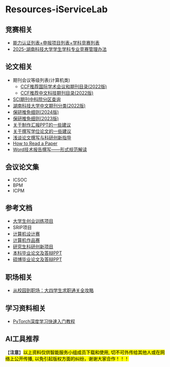 # Resources-iServiceLab
## 竞赛相关
- [能力认证列表+申报项目列表+学科竞赛列表](CompetitionList.md)
- [2025-湖南科技大学学生学科专业竞赛管理办法](https://pan.baidu.com/s/1msww-YMITr76QCO2Af0E9A?)
  
## 论文相关
- 期刊会议等级列表(计算机类)
  - [CCF推荐国际学术会议和期刊目录(2022版)](https://pan.baidu.com/s/1b7SFUCxQAqC89I74N5vkNA?)
  - [CCF推荐中文科技期刊目录(2022版)](https://pan.baidu.com/s/1RwtjPLDyi3QRXtI-vGGQYg?)
- [SCI期刊中科院分区查询](https://www.ablesci.com/journal)
- [湖南科技大学中文期刊分类(2022版)](https://pan.baidu.com/s/1c04I0-5WMmhrHyCOAcNKKA?)
- [保研推免细则(2024版)](https://computer.hnust.edu.cn/tzgg/075199e1224944eab1cf21ae5a188efa.htm)
- [保研推免细则(2023版)](https://pan.baidu.com/s/1EPGSBIVwvKFij1ZwvFfaxQ?)
- [关于制作汇报PPT的一些建议](https://pan.baidu.com/s/1bW2xz5CSawr4XVr4jLeArw?)
- [关于撰写学位论文的一些建议](https://pan.baidu.com/s/1EKclWnv5_WjeXcMgnvmhVg?)
- [浅谈论文撰写与科研创新指导](https://pan.baidu.com/s/12mjqrJI6Eop_67RAGrg_Gw?)
- [How to Read a Paper](https://pan.baidu.com/s/14t4pV8fMbSCN2m8pWSs5nw?)
- [Word技术报告撰写——形式规范解读](https://pan.baidu.com/s/1FVHbRnfFKgo_2CW8e6bEEg?)

## 会议论文集
- ICSOC
- BPM
- ICPM

## 参考文档
- [大学生创业训练项目](https://pan.baidu.com/s/1tX8qEdaZA2bue4Su_dJF2g?)
- SRIP项目
- [计算机设计赛](https://pan.baidu.com/s/1X5olNzCkt4wvCS4oXe3l6g?)
- [计算机作品赛](https://pan.baidu.com/s/1t5IpZr1piBb2mT9DDgPgGQ?)
- [研究生科研创新项目](https://pan.baidu.com/s/14NwflR-MQSkRVbVlzwqwDA?)
- [本科毕业论文及答辩PPT](https://pan.baidu.com/s/1xcpyrXWIr1p6lt2ZPVOR0Q?)
- [硕博毕业论文及答辩PPT](https://pan.baidu.com/s/1JEyaJDuz2EgGhVU-hbxigg?)

## 职场相关
- [从校园到职场：大四学生求职通关全攻略](https://pan.baidu.com/s/1yHQ_O8Z2XYLBlgubAtU73w?)

## 学习资料相关
- [PyTorch深度学习快速入门教程](https://www.bilibili.com/video/BV1hE411t7RN)

## AI工具推荐

【**注意**】<mark>以上资料仅供智能服务小组成员下载和使用, 切不可外传给其他人或在网络上公开传播, 以免引起版权方面的纠纷，谢谢大家合作！！！</mark>
